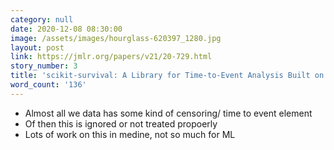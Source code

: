 ```yaml
---
category: null
date: 2020-12-08 08:30:00
image: /assets/images/hourglass-620397_1280.jpg
layout: post
link: https://jmlr.org/papers/v21/20-729.html
story_number: 3
title: 'scikit-survival: A Library for Time-to-Event Analysis Built on Top of scikit-learn'
word_count: '136'
---
```


- Almost all we data has some kind of censoring/ time to event element
- Of then this is ignored or not treated propoerly
- Lots of work on this in medine, not so much for ML